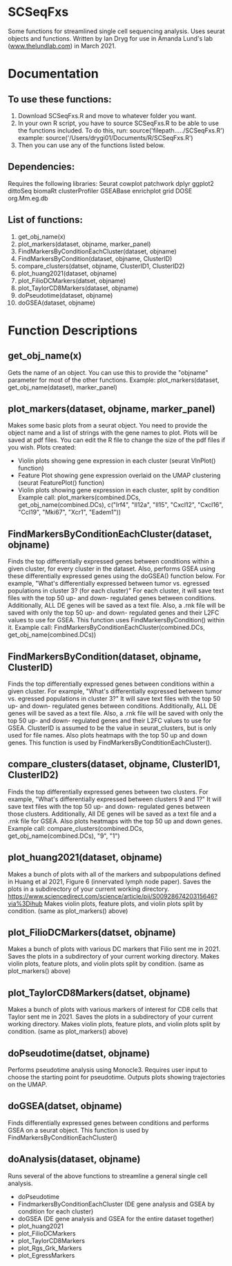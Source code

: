 # SCSeqFxs
Some functions for streamlined single cell sequencing analysis. Uses seurat objects and functions. 
Written by Ian Dryg for use in Amanda Lund's lab (www.thelundlab.com) in March 2021. 

# Documentation
## To use these functions:
1. Download SCSeqFxs.R and move to whatever folder you want. 
2. In your own R script, you have to source SCSeqFxs.R to be able to use the functions included. To do this, run:
source('filepath...../SCSeqFxs.R')
example: 
source('/Users/drygi01/Documents/R/SCSeqFxs.R')
3. Then you can use any of the functions listed below. 

## Dependencies: 
Requires the following libraries:
Seurat
cowplot
patchwork
dplyr
ggplot2
dittoSeq
biomaRt
clusterProfiler
GSEABase
enrichplot
grid
DOSE
org.Mm.eg.db

## List of functions:
1. get_obj_name(x)
2. plot_markers(dataset, objname, marker_panel)
3. FindMarkersByConditionEachCluster(dataset, objname)
4. FindMarkersByCondition(dataset, objname, ClusterID)
5. compare_clusters(datset, objname, ClusterID1, ClusterID2)
6. plot_huang2021(dataset, objname)
7. plot_FilioDCMarkers(datset, objname)
8. plot_TaylorCD8Markers(dataset, objname)
9. doPseudotime(dataset, objname)
10. doGSEA(dataset, objname)

# Function Descriptions
## get_obj_name(x)
Gets the name of an object. You can use this to provide the "objname" parameter for most of the other functions. 
Example:
plot_markers(dataset, get_obj_name(dataset), marker_panel)

## plot_markers(dataset, objname, marker_panel)
Makes some basic plots from a seurat object. You need to provide the object name and a list of strings with the gene names to plot. 
Plots will be saved at pdf files. You can edit the R file to change the size of the pdf files if you wish. 
Plots created: 
- Violin plots showing gene expression in each cluster (seurat VlnPlot() function)
- Feature Plot showing gene expression overlaid on the UMAP clustering (seurat FeaturePlot() function)
- Violin plots showing gene expression in each cluster, split by condition
Example call:
plot_markers(combined.DCs, get_obj_name(combined.DCs), c("Irf4", "Il12a", "Il15", "Cxcl12", "Cxcl16", "Ccl19", "Mki67", "Xcr1", "Eadem1"))

## FindMarkersByConditionEachCluster(dataset, objname)
Finds the top differentially expressed genes between conditions within a given cluster, for every cluster in the dataset. Also, performs GSEA using these differentially expressed genes using the doGSEA() function below. 
For example, "What's differentially expressed between tumor vs. egressed populations in cluster 3? (for each cluster)"
For each cluster, it will save text files with the top 50 up- and down- regulated genes between conditions. Additionally, ALL DE genes will be saved as a text file. Also, a .rnk file will be saved with only the top 50 up- and down- regulated genes and their L2FC values to use for GSEA. 
This function uses FindMarkersByCondition() within it. 
Example call: 
FindMarkersByConditionEachCluster(combined.DCs, get_obj_name(combined.DCs))

## FindMarkersByCondition(dataset, objname, ClusterID)
Finds the top differentially expressed genes between conditions within a given cluster. 
For example, "What's differentially expressed between tumor vs. egressed populations in cluster 3?"
It will save text files with the top 50 up- and down- regulated genes between conditions. Additionally, ALL DE genes will be saved as a text file. Also, a .rnk file will be saved with only the top 50 up- and down- regulated genes and their L2FC values to use for GSEA. 
ClusterID is assumed to be the value in seurat_clusters, but is only used for file names. 
Also plots heatmaps with the top 50 up and down genes. 
This function is used by FindMarkersByCondtitionEachCluster(). 

## compare_clusters(dataset, objname, ClusterID1, ClusterID2)
Finds the top differentially expressed genes between two clusters. 
For example, "What's differentially expressed between clusters 9 and 1?"
It will save text files with the top 50 up- and down- regulated genes between those clusters. Additionally, All DE genes will be saved as a text file and a .rnk file for GSEA. Also plots heatmaps with the top 50 up and down genes. 
Example call: 
compare_clusters(combined.DCs, get_obj_name(combined.DCs), "9", "1")

## plot_huang2021(dataset, objname)
Makes a bunch of plots with all of the markers and subpopulations defined in Huang et al 2021, Figure 6 (innervated lymph node paper). 
Saves the plots in a subdirectory of your current working directory. 
https://www.sciencedirect.com/science/article/pii/S0092867420315646?via%3Dihub
Makes violin plots, feature plots, and violin plots split by condition. (same as plot_markers() above)

## plot_FilioDCMarkers(datset, objname)
Makes a bunch of plots with various DC markers that Filio sent me in 2021. 
Saves the plots in a subdirectory of your current working directory. 
Makes violin plots, feature plots, and violin plots split by condition. (same as plot_markers() above)

## plot_TaylorCD8Markers(datset, objname)
Makes a bunch of plots with various markers of interest for CD8 cells that Taylor sent me in 2021. 
Saves the plots in a subdirectory of your current working directory. 
Makes violin plots, feature plots, and violin plots split by condition. (same as plot_markers() above)

## doPseudotime(datset, objname)
Performs pseudotime analysis using Monocle3. Requires user input to choose the starting point for pseudotime. Outputs plots showing trajectories on the UMAP. 

## doGSEA(datset, objname)
Finds differentially expressed genes between conditions and performs GSEA on a seurat object. This function is used by FindMarkersByConditionEachCluster() 

## doAnalysis(dataset, objname)
Runs several of the above functions to streamline a general single cell analysis. 
- doPseudotime 
- FindmarkersByConditionEachCluster (DE gene analysis and GSEA by condition for each cluster)
- doGSEA (DE gene analysis and GSEA for the entire dataset together)
- plot_huang2021
- plot_FilioDCMarkers
- plot_TaylorCD8Markers
- plot_Rgs_Grk_Markers
- plot_EgressMarkers
